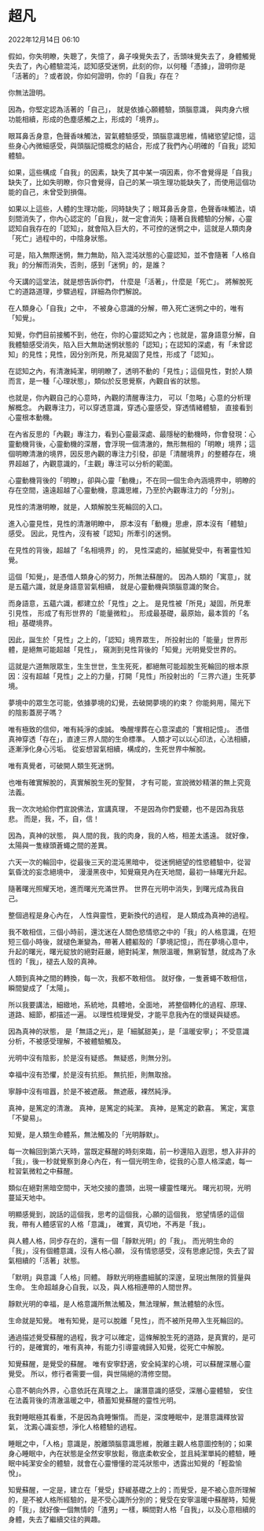 # 超凡

2022年12月14日 06:10

假如，你失明瞭，失聰了，失憶了，鼻子嗅覺失去了，舌頭味覺失去了，身體觸覺失去了，內心體驗混沌，認知感受迷惘，此刻的你，以何種「憑據」，證明你是「活著的」？或者說，你如何證明，你的「自我」存在？

你無法證明。

因為，你堅定認為活著的「自己」，
就是依據心願體驗，頭腦意識，
與肉身六根功能相續，形成的色塵感觸之上，形成的「境界」。

眼耳鼻舌身意，色聲香味觸法，習氣體驗感受，頭腦意識思維，情緒慾望記憶，這些身心內微細感受，與頭腦記憶概念的結合，形成了我們內心明確的「自我」認知體驗。

如果，這些構成「自我」的因素，缺失了其中某一項因素，你不會覺得是「自我」缺失了，比如失明瞭，你只會覺得，自己的某一項生理功能缺失了，而使用這個功能的自己，未曾受到損傷。

如果以上這些，人體的生理功能，同時缺失了；眼耳鼻舌身意，色聲香味觸法，頃刻間消失了，你內心認定的「自我」，就一定會消失；隨著自我體驗的分解，心靈認知自我存在的「認知」，就會陷入巨大的，不可控的迷惘之中，這就是人類肉身「死亡」過程中的，中陰身狀態。

可是，陷入無際迷惘，無力無助，陷入混沌狀態的心靈認知，並不會隨著「人格自我」的分解而消失，否則，感到「迷惘」的，是誰？

今天講的這堂法，就是想告訴你們，
什麼是「活著」，什麼是「死亡」。
將解脫死亡的道路道理，步驟過程，詳細為你們解說。

在人類身心「自我」之中，
不被身心意識的分解，帶入死亡迷惘之中的，唯有「知覺」。

知覺，你們目前接觸不到，他在，你的心靈認知之內；也就是，當身語意分解，自我體驗感受消失，陷入巨大無助迷惘狀態的「認知」；在認知的深處，有「未曾認知」的見性；見性，因分別所見，所見凝固了見性，形成了「認知」。

在認知之內，有清澈純潔，明明瞭了，透明不動的「見性」；這個見性，對於人類而言，是一種「心理狀態」，類似於反思覺察，內觀自省的狀態。

也就是，你內觀自己的心意時，內觀的清醒專注力，
可以「忽略」心意的分析理解概念。
內觀專注力，可以穿透意識，穿透心靈感受，穿透情緒體驗，
直接看到心靈根本動機。

在內省反思的「內觀」專注力，看到心靈最深處、最隱秘的動機時，你會發現：心靈動機背後，心靈動機的深層，會浮現一個清澈的，無形無相的「明瞭」境界；這個明瞭清澈的境界，因反思內觀的專注力引發，卻是「清醒境界」的整體存在，境界超越了，內觀意識的，「主觀」專注可以分析的範圍。

心靈動機背後的「明瞭」，卻與心靈「動機」，不在同一個生命內涵境界中，明瞭的存在空間，遠遠超越了心靈動機，意識思維，乃至於內觀專注力的「分別」。

見性的清澈明瞭，就是，人類解脫生死輪回的入口。

進入心靈見性，見性的清澈明瞭中，
原本沒有「動機」思慮，原本沒有「體驗」感受。
因此，見性內，沒有被「認知」所牽引的迷惘。

在見性的背後，超越了「名相境界」的，
見性深處的，細膩覺受中，有著靈性知覺。

這個「知覺」，是憑借人類身心的努力，所無法蘇醒的。
因為人類的「寓意」，就是五蘊六識，就是身語意習氣相續，
就是心靈動機與頭腦意識的聚合。

而身語意，五蘊六識，都建立於「見性」之上。
是見性被「所見」凝固，所見牽引見性，
形成了有形世界的「能量微粒」。
形成最基礎，最原始，最本質的「名相」基礎境界。

因此，誕生於「見性」之上的，「認知」境界眾生，
所投射出的「能量」世界形體，是絕無可能超越「見性」，
窺測到見性背後的「知覺」光明覺受世界的。

這就是六道無限眾生，生生世世，生生死死，都絕無可能超脫生死輪回的根本原因：沒有超越「見性」之上的力量，打開「見性」所投射出的「三界六道」生死夢境。

夢境中的眾生怎可能，依據夢境的幻覺，去破開夢境的約束？
你能夠用，陽光下的陰影蓋房子嗎？

唯有極致的信仰，唯有純淨的虔誠。
喚醒埋葬在心意深處的「實相記憶」。
憑借真神穿透「存在」，直達三界人間的生命標準。
人類才可以以心印法，心法相續，逐漸淨化身心污垢。
從妄想習氣相續，構成的，生死世界中解脫。

唯有真覺者，可破開人類生死迷惘。

也唯有確實解脫的，真實解脫生死的聖賢，
才有可能，宣說微妙精湛的無上究竟法義。

我一次次地給你們宣說佛法，宣講真理，
不是因為你們愛聽，也不是因為我慈悲。
而是，我，不，自，信！

因為，真神的狀態，
與人間的我，我的肉身，我的人格，相差太遙遠。
就好像，太陽與一隻綠頭蒼蠅之間的差異。

六天一次的輪回中，從最後三天的混沌黑暗中，
從迷惘絕望的性慾體驗中，從習氣昏沈的妄念絕境中，
漫漫黑夜中，知覺窺見內在天地間，最初一絲曙光升起。

隨著曙光照耀天地，進而曙光充滿世界。
世界在光明中消失，到曙光成為我自己。

整個過程是身心內在，
人性與靈性，更新換代的過程，
是人類成為真神的過程。

我不敢相信，三個小時前，還沈迷在人間色慾情慾之中的「我」的人格意識，在短短三個小時後，就褪色漸變為，帶著人體軀殼的「夢境記憶」，而在夢境心意中，升起的曙光，曙光綻放的絕對莊嚴，絕對純潔，無限溫暖，無窮智慧，就成為了永恆的「我」，褪去人殼的真神。

人類到真神之間的轉換，每一次，我都不敢相信。
就好像，一隻蒼蠅不敢相信，瞬間變成了「太陽」。

所以我要講法，細緻地，系統地，具體地，全面地，
將整個轉化的過程、原理、道路、細節，都描述一遍。
以理性梳理覺受，才能平息我內在的懷疑與疑惑。

因為真神的狀態，
是「無語之光」，是「細膩甜美」，是「溫暖安寧」；
不受意識分析，不被感受理解，不被體驗觸及。

光明中沒有陰影，於是沒有疑惑。
無疑惑，則無分別。

幸福中沒有恐懼，於是沒有抗拒。
無抗拒，則無取捨。

寧靜中沒有喧囂，於是不被遮蔽。
無遮蔽，裸然純淨。

真神，是篤定的清澈。
真神，是篤定的純潔。
真神，是篤定的歡喜。
篤定，寓意「不變易」。

知覺，是人類生命體系，無法觸及的「光明靜默」。

每一次輪回到第六天時，當既定蘇醒的時刻來臨，前一秒還陷入遐思，想入非非的「我」，後一秒就覺察到身心內在，有一個光明生命，從我的心意人格深處，每一粒習氣微粒之中蘇醒。

類似在絕對黑暗空間中，天地交接的盡頭，出現一縷靈性曙光。
曙光初現，光明蔓延天地中。

明顯感覺到，說話的這個我，思考的這個我，心願的這個我，
慾望情感的這個我，帶有人體感官的人格「意識」，
確實，真切地，不再是「我」。

與人體人格，同步存在的，還有一個「靜默光明」的「我」。
而光明生命的「我」，沒有個體意識，沒有人格心願，
沒有情慾感受，沒有思慮記憶，失去了習氣相續的「活著」狀態。

「默明」與意識「人格」同體。
靜默光明極盡細膩的深邃，呈現出無限的質量與生命。
生命超越身心自我，以及，與人格相連帶的人間世界。

靜默光明的幸福，是人格意識所無法觸及，無法理解，無法體驗的永恆。

生命就是知覺。
唯有知覺，是可以脫離「見性」，而不被所見帶入生死輪回的。

通過描述覺受蘇醒的過程，我才可以確定，這條解脫生死的道路，是真實的，是可行的，是確實的，唯有真神，有能力引導靈魂歸入知覺，從死亡中解脫。

知覺蘇醒，是覺受的蘇醒。
唯有安寧舒適，安全純潔的心境，可以蘇醒深層心靈覺受。
所以，修行者需要一個，與世隔絕的清修空間。

心意不朝向外界，心意依託在真理之上。
讓潛意識的感受，深層心靈體驗，
安住在法義背後的清澈溫暖之中，積蓄知覺蘇醒的靈性光明。

我對睡眠極其看重，不是因為貪睡懶惰。
而是，深度睡眠中，是潛意識釋放習氣，
沈澱心識妄想，淨化人格體驗的過程。

睡眠之中，「人格」意識是，脫離頭腦意識思維，脫離主觀人格意圖控制的；如果身心睡眠中，內在狀態是全然安寧放鬆，徹底柔軟安全，並且純潔單純的體驗，睡眠中純潔安全的體驗，就會在心靈懵懂的混沌狀態中，透露出知覺的「輕盈愉悅」。

知覺蘇醒，一定是，建立在「覺受」舒緩基礎之上的；而覺受，是不被心意所理解的，是不被人格所經驗的，是不受心識所分別的；覺受在安寧溫暖中蘇醒時，知覺的「我」，就好像一個無情的「渣男」一樣，瞬間對人格「自我」，以及心意相續的身體，失去了繼續交往的興趣。
